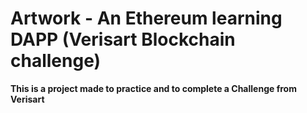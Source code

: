 # Artwork - An Ethereum learning DAPP (Verisart Blockchain challenge)

**This is a project made to practice and to complete a Challenge from Verisart**

